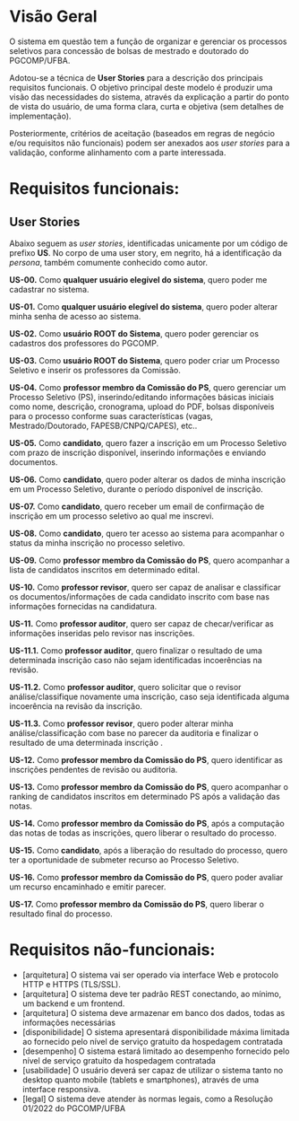 # Visão Geral

O sistema em questão tem a função de organizar e gerenciar os processos seletivos para concessão de bolsas de mestrado e doutorado do PGCOMP/UFBA.

Adotou-se a técnica de **User Stories** para a descrição dos principais requisitos funcionais. O objetivo principal deste modelo é produzir uma visão das necessidades do sistema, através da explicação a partir do ponto de vista do usuário, de uma forma clara, curta e objetiva (sem detalhes de implementação).

Posteriormente, critérios de aceitação (baseados em regras de negócio e/ou requisitos não funcionais) podem ser anexados aos *user stories* para a validação, conforme alinhamento com a parte interessada.

# Requisitos funcionais:

## User Stories

Abaixo seguem as *user stories*, identificadas unicamente por um código de prefixo **US**. No corpo de uma user story, em negrito, há a identificação da *persona*, também comumente conhecido como autor.

**US-00.** Como **qualquer usuário elegível do sistema**, quero poder me cadastrar no sistema.

**US-01.** Como **qualquer usuário elegível do sistema**, quero poder alterar minha senha de acesso ao sistema.

**US-02.**  Como **usuário ROOT do Sistema**, quero poder gerenciar os cadastros dos professores do PGCOMP.

**US-03.** Como **usuário ROOT do Sistema**, quero poder criar um Processo Seletivo e inserir os professores da Comissão.

**US-04.** Como **professor membro da Comissão do PS**, quero gerenciar um Processo Seletivo (PS), inserindo/editando  informações básicas iniciais como nome, descrição, cronograma, upload do PDF, bolsas disponíveis para o processo conforme suas características (vagas, Mestrado/Doutorado, FAPESB/CNPQ/CAPES), etc..

**US-05.** Como **candidato**, quero fazer a inscrição em um Processo Seletivo com prazo de inscrição disponível, inserindo informações e enviando documentos.

**US-06.** Como **candidato**, quero poder alterar os dados de minha inscrição em um Processo Seletivo, durante o período disponível de inscrição.

**US-07.** Como **candidato**, quero receber um email de confirmação de inscrição em um processo seletivo ao qual me inscrevi.

**US-08.** Como **candidato**, quero ter acesso ao sistema para acompanhar o status da minha inscrição no processo seletivo.

**US-09.** Como **professor membro da Comissão do PS**, quero acompanhar a lista de candidatos inscritos em determinado edital.

**US-10.** Como **professor revisor**, quero ser capaz de analisar e classificar os documentos/informações de cada candidato inscrito com base nas informações fornecidas na candidatura.

**US-11.** Como **professor auditor**, quero ser capaz de checar/verificar as informações inseridas pelo revisor nas inscrições. 

  **US-11.1.** Como **professor auditor**, quero finalizar o resultado de uma determinada inscrição caso não sejam identificadas incoerências na revisão.

  **US-11.2.** Como **professor auditor**, quero solicitar que o revisor análise/classifique novamente uma inscrição, caso seja identificada alguma incoerência na revisão da inscrição.

  **US-11.3.** Como **professor revisor**, quero poder  alterar minha análise/classificação com base no parecer da auditoria e finalizar o resultado de uma determinada inscrição	.

**US-12.** Como **professor membro da Comissão do PS**, quero identificar as inscrições pendentes de revisão ou auditoria.

**US-13.** Como **professor membro da Comissão do PS**, quero acompanhar o ranking de candidatos inscritos em determinado PS após a validação das notas.

**US-14.** Como **professor membro da Comissão do PS**, após a computação das notas de todas as inscrições, quero liberar o resultado do processo.

**US-15.** Como **candidato**, após a liberação do resultado do processo, quero ter a oportunidade de submeter recurso ao Processo Seletivo.

**US-16.** Como **professor membro da Comissão do PS**, quero poder avaliar um recurso encaminhado e emitir parecer.

**US-17.** Como **professor membro da Comissão do PS**, quero liberar o resultado final do processo.



# Requisitos não-funcionais:
 
- [arquitetura] O sistema vai ser operado via interface Web e protocolo HTTP e HTTPS (TLS/SSL).
- [arquitetura] O sistema deve ter padrão REST conectando, ao mínimo, um backend e um frontend.
- [arquitetura] O sistema deve armazenar em banco dos dados, todas as informações necessárias
- [disponibilidade] O sistema apresentará disponibilidade máxima limitada ao fornecido pelo nível de serviço gratuito da hospedagem contratada
- [desempenho] O sistema estará limitado ao desempenho fornecido pelo nível de serviço gratuito da hospedagem contratada
- [usabilidade] O usuário deverá ser capaz de utilizar o sistema tanto no desktop quanto mobile (tablets e smartphones), através de uma interface responsiva.
- [legal] O sistema deve atender às normas legais, como a Resolução 01/2022 do PGCOMP/UFBA
